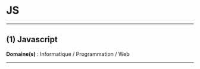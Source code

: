 # JS

--------------------------------------------------

## (1) Javascript

**Domaine(s)** : Informatique / Programmation / Web

---------------------------------------------------